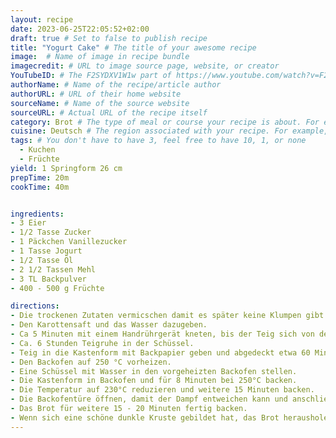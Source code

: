 ```yaml
---
layout: recipe
date: 2023-06-25T22:05:52+02:00
draft: true # Set to false to publish recipe
title: "Yogurt Cake" # The title of your awesome recipe
image:  # Name of image in recipe bundle
imagecredit: # URL to image source page, website, or creator
YouTubeID: # The F2SYDXV1W1w part of https://www.youtube.com/watch?v=F2SYDXV1W1w
authorName: # Name of the recipe/article author
authorURL: # URL of their home website
sourceName: # Name of the source website
sourceURL: # Actual URL of the recipe itself
category: Brot # The type of meal or course your recipe is about. For example: "dinner", "entree", or "dessert".
cuisine: Deutsch # The region associated with your recipe. For example, "French", Mediterranean", or "American".
tags: # You don't have to have 3, feel free to have 10, 1, or none
  - Kuchen
  - Früchte
yield: 1 Springform 26 cm
prepTime: 20m
cookTime: 40m


ingredients:
- 3 Eier
- 1/2 Tasse Zucker
- 1 Päckchen Vanillezucker
- 1 Tasse Jogurt
- 1/2 Tasse Öl
- 2 1/2 Tassen Mehl
- 3 TL Backpulver
- 400 - 500 g Früchte

directions:
- Die trockenen Zutaten vermicschen damit es später keine Klumpen gibt.
- Den Karottensaft und das Wasser dazugeben.
- Ca 5 Minuten mit einem Handrührgerät kneten, bis der Teig sich von der Schüssel löst.
- Ca. 6 Stunden Teigruhe in der Schüssel.
- Teig in die Kastenform mit Backpapier geben und abgedeckt etwa 60 Minuten zur Gare stellen.
- Den Backofen auf 250 °C vorheizen.
- Eine Schüssel mit Wasser in den vorgeheizten Backofen stellen.
- Die Kastenform in Backofen und für 8 Minuten bei 250°C backen.
- Die Temperatur auf 230°C reduzieren und weitere 15 Minuten backen.
- Die Backofentüre öffnen, damit der Dampf entweichen kann und anschließend die Temperatur auf 180°C veringern.
- Das Brot für weitere 15 - 20 Minuten fertig backen.
- Wenn sich eine schöne dunkle Kruste gebildet hat, das Brot herausholen und auf einem Gitterrost abkühlen lassen.
---
```

